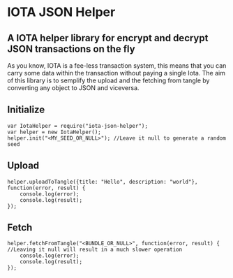 # IOTA JSON Helper

## A IOTA helper library for encrypt and decrypt JSON transactions on the fly

As you know, IOTA is a fee-less transaction system, this means that you can carry some data within the transaction without paying a single Iota.
The aim of this library is to semplify the upload and the fetching from tangle by converting any object to JSON and viceversa.


## Initialize

```
var IotaHelper = require("iota-json-helper");
var helper = new IotaHelper();
helper.init("<MY_SEED_OR_NULL>"); //Leave it null to generate a random seed
```

## Upload

```
helper.uploadToTangle({title: "Hello", description: "world"}, function(error, result) {
	console.log(error);
	console.log(result);
});
```

## Fetch

```
helper.fetchFromTangle("<BUNDLE_OR_NULL>", function(error, result) { //Leaving it null will result in a much slower operation
	console.log(error);
	console.log(result);
});
```